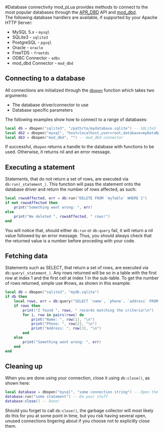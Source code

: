 #Database connectivity
mod_pLua provides methods to connect to the most popular databases through the [APR_DBD](http://people.apache.org/~niq/dbd.html) API and [mod_dbd](http://httpd.apache.org/docs/current/mod/mod_dbd.html).  
The following database handlers are available, if supported by your Apache HTTP Server:  

* MySQL 5.x - `mysql`
* SQLite3 - `sqlite3`
* PostgreSQL - `pgsql`
* Oracle - `oracle`
* FreeTDS - `freetds`
* ODBC Connector - `odbc`
* mod_dbd Connector - `mod_dbd`

## Connecting to a database
All connections are initialized through the [`dbopen`](https://github.com/Humbedooh/mod_pLua/blob/master/docs/functions.md#dbopendbtype-parameters) function which takes two arguments:

* The database driver/connector to use
* Database specific parameters

The following examples show how to connect to a range of databases:

```lua
local db = dbopen("sqlite3", "/path/to/mydatabase.sqlite") -- SQLite3
local db2 = dbopen("mysql", "host=localhost,user=root,database=myDataBase") -- MySQL
local db3 = dbopen("mod_dbd", "") -- mod_dbd connector
```

If successful, `dbopen` returns a handle to the database with functions to be used. Otherwise, it returns nil and an error message.

## Executing a statement
Statements, that do not return a set of rows, are executed via `db:run(_statement_)`. This function will pass the statement onto the database driver and return the number of rows affected, as such:

```lua
local rowsAffected, err = db:run("DELETE FROM `myTable` WHERE 1")
if not rowsAffected then
    print("Something went wrong: ", err)
else
    print("We deleted ", rowsAffected, " rows!")
end
```

You will notice that, should either `db:run` or `db:query` fail, it will return a nil value followed by an error message. Thus, you should always check that the returned value is a number before proceding with your code.  
   
## Fetching data
Statements such as SELECT, that return a set of rows, are executed via `db:query(_statement_)`. Any rows returned will be so in a table with the first row at index 1 and the first cell at index 1 in the sub-table. To get the number of rows returned, simple use #rows, as shown in this example:

```lua
local db = dbopen("sqlite3", "mydb.sqlite")
if db then
    local rows, err = db:query("SELECT `name`, `phone`, `address` FROM `myTable` WHERE 1")
    if rows then
        print("I found ", rows, " records matching the criteria!\n")
        for i, row in pairs(rows) do
            print("Name: ", row[1], "\n")
            print("Phone: ", row[2], "\n")
            print("Address: ", row[3], "\n")
        end
    else
        print("Something went wrong: ", err)
    end
end
```

## Cleaning up
When you are done using your connection, close it using `db:close()`, as shown here:

```lua
local database = dbopen("mysql", "some connection string") -- Open the connection
database:run("some statement") -- Do your stuff
database:close() -- Done!
```

Should you forget to call `db:close()`, the garbage collector will most likely do this for you at some point in time, but you risk having several open, unused connections lingering about if you choose not to explicitly close them.